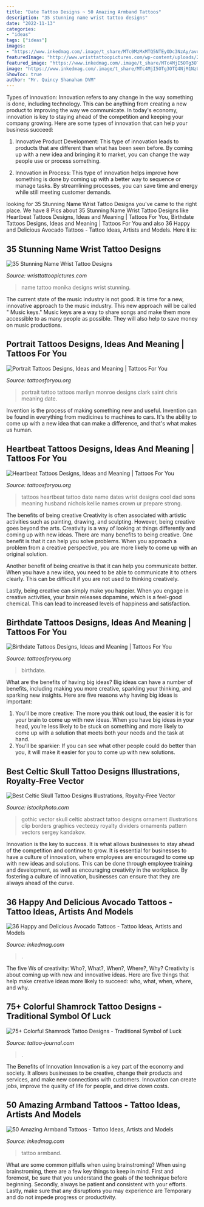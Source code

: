 ```yaml
---
title: "Date Tattoo Designs ~ 50 Amazing Armband Tattoos"
description: "35 stunning name wrist tattoo designs"
date: "2022-11-13"
categories:
- "ideas"
tags: ["ideas"]
images:
- "https://www.inkedmag.com/.image/t_share/MTc0MzMxMTQ5NTEyODc3NzAy/avocado-fb.jpg"
featuredImage: "http://www.wristtattoopictures.com/wp-content/uploads/2016/06/Monika-Name-Tattoo-WT142-600x450.jpg"
featured_image: "https://www.inkedmag.com/.image/t_share/MTc4MjI5OTg3OTQ4NjM1NzUy/armband.jpg"
image: "https://www.inkedmag.com/.image/t_share/MTc4MjI5OTg3OTQ4NjM1NzUy/armband.jpg"
ShowToc: true
author: "Mr. Quincy Shanahan DVM"
---
```



Types of innovation:
Innovation refers to any change in the way something is done, including technology. This can be anything from creating a new product to improving the way we communicate. In today's economy, innovation is key to staying ahead of the competition and keeping your company growing. Here are some types of innovation that can help your business succeed:
1. Innovative Product Development: This type of innovation leads to products that are different than what has been seen before. By coming up with a new idea and bringing it to market, you can change the way people use or process something.

2. Innovation in Process: This type of innovation helps improve how something is done by coming up with a better way to sequence or manage tasks. By streamlining processes, you can save time and energy while still meeting customer demands.


	

		
looking for 35 Stunning Name Wrist Tattoo Designs you've came to the right place. We have 8 Pics about 35 Stunning Name Wrist Tattoo Designs like Heartbeat Tattoos Designs, Ideas and Meaning | Tattoos For You, Birthdate Tattoos Designs, Ideas and Meaning | Tattoos For You and also 36 Happy and Delicious Avocado Tattoos - Tattoo Ideas, Artists and Models. Here it is:
		
    
## 35 Stunning Name Wrist Tattoo Designs

<img loading=lazy src="http://www.wristtattoopictures.com/wp-content/uploads/2016/06/Monika-Name-Tattoo-WT142-600x450.jpg" onerror="this.onerror=null;this.src='https://tse3.mm.bing.net/th?id=OIP.ewShtPG-GEGt96X_TblrAwHaFj&amp;pid=15.1';" alt="35 Stunning Name Wrist Tattoo Designs">

_Source: wristtattoopictures.com_

>name tattoo monika designs wrist stunning. 

	

The current state of the music industry is not good. It is time for a new, innovative approach to the music industry. This new approach will be called " Music keys." Music keys are a way to share songs and make them more accessible to as many people as possible. They will also help to save money on music productions.

    
## Portrait Tattoos Designs, Ideas And Meaning | Tattoos For You

<img loading=lazy src="http://www.tattoosforyou.org/wp-content/uploads/2013/11/Portrait-Tattoo-Ideas.jpg" onerror="this.onerror=null;this.src='https://tse2.mm.bing.net/th?id=OIP.nwx5ZfJ6nIxJtkeTJcGkCwHaLI&amp;pid=15.1';" alt="Portrait Tattoos Designs, Ideas and Meaning | Tattoos For You">

_Source: tattoosforyou.org_

>portrait tattoo tattoos marilyn monroe designs clark saint chris meaning date. 

	

Invention is the process of making something new and useful. Invention can be found in everything from medicines to machines to cars. It's the ability to come up with a new idea that can make a difference, and that's what makes us human.

    
## Heartbeat Tattoos Designs, Ideas And Meaning | Tattoos For You

<img loading=lazy src="https://www.tattoosforyou.org/wp-content/uploads/2016/10/Heartbeat-Tattoo-with-Date.jpg" onerror="this.onerror=null;this.src='https://tse1.mm.bing.net/th?id=OIP.zYGmOkW6Ul-Dl83Nks46-gHaJ4&amp;pid=15.1';" alt="Heartbeat Tattoos Designs, Ideas and Meaning | Tattoos For You">

_Source: tattoosforyou.org_

>tattoos heartbeat tattoo date name dates wrist designs cool dad sons meaning husband nichols kellie names crown ur prepare strong. 

	

The benefits of being creative
Creativity is often associated with artistic activities such as painting, drawing, and sculpting. However, being creative goes beyond the arts. Creativity is a way of looking at things differently and coming up with new ideas.
There are many benefits to being creative. One benefit is that it can help you solve problems. When you approach a problem from a creative perspective, you are more likely to come up with an original solution.

Another benefit of being creative is that it can help you communicate better. When you have a new idea, you need to be able to communicate it to others clearly. This can be difficult if you are not used to thinking creatively.

Lastly, being creative can simply make you happier. When you engage in creative activities, your brain releases dopamine, which is a feel-good chemical. This can lead to increased levels of happiness and satisfaction.

    
## Birthdate Tattoos Designs, Ideas And Meaning | Tattoos For You

<img loading=lazy src="https://www.tattoosforyou.org/wp-content/uploads/2017/08/Birthdate-Tattoos-on-Chest.jpg" onerror="this.onerror=null;this.src='https://tse1.mm.bing.net/th?id=OIP.3bpKjzFffviSISPbL8OIpgHaHZ&amp;pid=15.1';" alt="Birthdate Tattoos Designs, Ideas and Meaning | Tattoos For You">

_Source: tattoosforyou.org_

>birthdate. 

	

What are the benefits of having big ideas?
Big ideas can have a number of benefits, including making you more creative, sparkling your thinking, and sparking new insights. Here are five reasons why having big ideas is important: 
1. You’ll be more creative: The more you think out loud, the easier it is for your brain to come up with new ideas. When you have big ideas in your head, you’re less likely to be stuck on something and more likely to come up with a solution that meets both your needs and the task at hand. 
2. You’ll be sparkier: If you can see what other people could do better than you, it will make it easier for you to come up with new solutions.

    
## Best Celtic Skull Tattoo Designs Illustrations, Royalty-Free Vector

<img loading=lazy src="https://media.istockphoto.com/vectors/gothic-abstract-ornament-with-skull-vector-id1047693696?k=6&amp;m=1047693696&amp;s=612x612&amp;w=0&amp;h=QZYVNvwbx7xmODt51vrzNc0Ek6v3AGY_-hStr3cOFpA=" onerror="this.onerror=null;this.src='https://tse4.mm.bing.net/th?id=OIP.DUHFZxYJK10bFpVDbeSJJQAAAA&amp;pid=15.1';" alt="Best Celtic Skull Tattoo Designs Illustrations, Royalty-Free Vector">

_Source: istockphoto.com_

>gothic vector skull celtic abstract tattoo designs ornament illustrations clip borders graphics vecteezy royalty dividers ornaments pattern vectors sergey kandakov. 

	

Innovation is the key to success. It is what allows businesses to stay ahead of the competition and continue to grow. It is essential for businesses to have a culture of innovation, where employees are encouraged to come up with new ideas and solutions. This can be done through employee training and development, as well as encouraging creativity in the workplace. By fostering a culture of innovation, businesses can ensure that they are always ahead of the curve.

    
## 36 Happy And Delicious Avocado Tattoos - Tattoo Ideas, Artists And Models

<img loading=lazy src="https://www.inkedmag.com/.image/t_share/MTc0MzMxMTQ5NTEyODc3NzAy/avocado-fb.jpg" onerror="this.onerror=null;this.src='https://tse3.mm.bing.net/th?id=OIP.4aZ3ZpEFlQLbLdD3nzvJDgHaD4&amp;pid=15.1';" alt="36 Happy and Delicious Avocado Tattoos - Tattoo Ideas, Artists and Models">

_Source: inkedmag.com_

>. 

	

The five Ws of creativity: Who?, What?, When?, Where?, Why?
Creativity is about coming up with new and innovative ideas. Here are five things that help make creative ideas more likely to succeed: who, what, when, where, and why.

    
## 75+ Colorful Shamrock Tattoo Designs - Traditional Symbol Of Luck

<img loading=lazy src="https://tattoo-journal.com/wp-content/uploads/2016/08/Shamrock-Tattoo_-5.jpg" onerror="this.onerror=null;this.src='https://tse3.mm.bing.net/th?id=OIP.lqaPg_Z-98wCZSfqsW-BbAHaHa&amp;pid=15.1';" alt="75+ Colorful Shamrock Tattoo Designs - Traditional Symbol of Luck">

_Source: tattoo-journal.com_

>. 

	

The Benefits of Innovation
Innovation is a key part of the economy and society. It allows businesses to be creative, change their products and services, and make new connections with customers. Innovation can create jobs, improve the quality of life for people, and drive down costs.

    
## 50 Amazing Armband Tattoos - Tattoo Ideas, Artists And Models

<img loading=lazy src="https://www.inkedmag.com/.image/t_share/MTc4MjI5OTg3OTQ4NjM1NzUy/armband.jpg" onerror="this.onerror=null;this.src='https://tse4.mm.bing.net/th?id=OIP.L4VG-h-qblj5qy_QP1wmZwHaD4&amp;pid=15.1';" alt="50 Amazing Armband Tattoos - Tattoo Ideas, Artists and Models">

_Source: inkedmag.com_

>tattoo armband. 

	

What are some common pitfalls when using brainstroming?
When using brainstroming, there are a few key things to keep in mind. First and foremost, be sure that you understand the goals of the technique before beginning. Secondly, always be patient and consistent with your efforts. Lastly, make sure that any disruptions you may experience are Temporary and do not impede progress or productivity.

